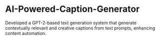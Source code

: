 # AI-Powered-Caption-Generator
Developed a GPT-2-based text generation system that generate contextually  relevant and creative captions from text prompts, enhancing content automation.

